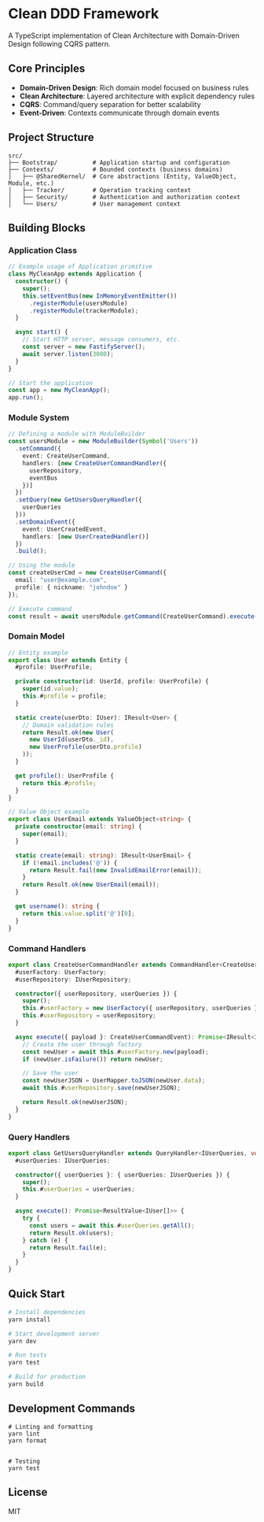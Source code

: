 # Clean DDD Framework

A TypeScript implementation of Clean Architecture with Domain-Driven Design following CQRS pattern.

## Core Principles

- **Domain-Driven Design**: Rich domain model focused on business rules
- **Clean Architecture**: Layered architecture with explicit dependency rules
- **CQRS**: Command/query separation for better scalability
- **Event-Driven**: Contexts communicate through domain events

## Project Structure

```
src/
├── Bootstrap/          # Application startup and configuration
├── Contexts/           # Bounded contexts (business domains)
│   ├── @SharedKernel/  # Core abstractions (Entity, ValueObject, Module, etc.)
│   ├── Tracker/        # Operation tracking context
│   ├── Security/       # Authentication and authorization context
│   └── Users/          # User management context
```

## Building Blocks

### Application Class

```typescript
// Example usage of Application primitive
class MyCleanApp extends Application {
  constructor() {
    super();
    this.setEventBus(new InMemoryEventEmitter())
      .registerModule(usersModule)
      .registerModule(trackerModule);
  }

  async start() {
    // Start HTTP server, message consumers, etc.
    const server = new FastifyServer();
    await server.listen(3000);
  }
}

// Start the application
const app = new MyCleanApp();
app.run();
```

### Module System

```typescript
// Defining a module with ModuleBuilder
const usersModule = new ModuleBuilder(Symbol('Users'))
  .setCommand({
    event: CreateUserCommand,
    handlers: [new CreateUserCommandHandler({
      userRepository,
      eventBus
    })]
  })
  .setQuery(new GetUsersQueryHandler({
    userQueries
  }))
  .setDomainEvent({
    event: UserCreatedEvent,
    handlers: [new UserCreatedHandler()]
  })
  .build();

// Using the module
const createUserCmd = new CreateUserCommand({
  email: "user@example.com",
  profile: { nickname: "johndoe" }
});

// Execute command
const result = await usersModule.getCommand(CreateUserCommand).execute(createUserCmd);
```

### Domain Model

```typescript
// Entity example
export class User extends Entity {
  #profile: UserProfile;

  private constructor(id: UserId, profile: UserProfile) {
    super(id.value);
    this.#profile = profile;
  }

  static create(userDto: IUser): IResult<User> {
    // Domain validation rules
    return Result.ok(new User(
      new UserId(userDto._id),
      new UserProfile(userDto.profile)
    ));
  }

  get profile(): UserProfile {
    return this.#profile;
  }
}

// Value Object example
export class UserEmail extends ValueObject<string> {
  private constructor(email: string) {
    super(email);
  }

  static create(email: string): IResult<UserEmail> {
    if (!email.includes('@')) {
      return Result.fail(new InvalidEmailError(email));
    }
    return Result.ok(new UserEmail(email));
  }

  get username(): string {
    return this.value.split('@')[0];
  }
}
```

### Command Handlers

```typescript
export class CreateUserCommandHandler extends CommandHandler<CreateUserCommandEvent> {
  #userFactory: UserFactory;
  #userRepository: IUserRepository;

  constructor({ userRepository, userQueries }) {
    super();
    this.#userFactory = new UserFactory({ userRepository, userQueries });
    this.#userRepository = userRepository;
  }

  async execute({ payload }: CreateUserCommandEvent): Promise<IResult<IUser>> {
    // Create the user through factory
    const newUser = await this.#userFactory.new(payload);
    if (newUser.isFailure()) return newUser;

    // Save the user
    const newUserJSON = UserMapper.toJSON(newUser.data);
    await this.#userRepository.save(newUserJSON);

    return Result.ok(newUserJSON);
  }
}
```

### Query Handlers

```typescript
export class GetUsersQueryHandler extends QueryHandler<IUserQueries, void, IResult<IUser[]>> {
  #userQueries: IUserQueries;

  constructor({ userQueries }: { userQueries: IUserQueries }) {
    super();
    this.#userQueries = userQueries;
  }

  async execute(): Promise<ResultValue<IUser[]>> {
    try {
      const users = await this.#userQueries.getAll();
      return Result.ok(users);
    } catch (e) {
      return Result.fail(e);
    }
  }
}
```

## Quick Start

```bash
# Install dependencies
yarn install

# Start development server
yarn dev

# Run tests
yarn test

# Build for production
yarn build
```

## Development Commands

```
# Linting and formatting
yarn lint
yarn format


# Testing
yarn test
```

## License

MIT
